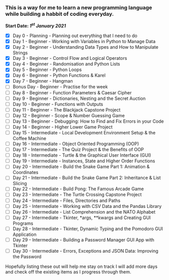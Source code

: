 ### This is a way for me to learn a new programming language while building a habbit of coding everyday.
**Start Date: *1<sup>st</sup> January 2021***
- [x] Day 0 - Planning - Planning out everything that I need to do
- [x] Day 1 - Beginner - Working with Variables in Python to Manage Data
- [x] Day 2 - Beginner - Understanding Data Types and How to Manipulate Strings
- [x] Day 3 - Beginner - Control Flow and Logical Operators
- [x] Day 4 - Beginner - Randomisation and Python Lists
- [x] Day 5 - Beginner - Python Loops
- [x] Day 6 - Beginner - Python Functions & Karel
- [x] Day 7 - Beginner - Hangman
- [ ] Bonus Day - Beginner - Practise for the week
- [ ] Day 8 - Beginner - Function Parameters & Caesar Cipher
- [ ] Day 9 - Beginner - Dictionaries, Nesting and the Secret Auction
- [ ] Day 10 - Beginner - Functions with Outputs
- [ ] Day 11 - Beginner - The Blackjack Capstone Project
- [ ] Day 12 - Beginner - Scope & Number Guessing Game
- [ ] Day 13 - Beginner - Debugging: How to Find and Fix Errors in your Code
- [ ] Day 14 - Beginner - Higher Lower Game Project
- [ ] Day 15 - Intermediate - Local Development Environment Setup & the Coffee Machine
- [ ] Day 16 - Intermediate - Object Oriented Programming (OOP)
- [ ] Day 17 - Intermediate - The Quiz Project & the Benefits of OOP
- [ ] Day 18 - Intermediate - Turtle & the Graphical User Interface (GUI)
- [ ] Day 19 - Intermediate - Instances, State and Higher Order Functions
- [ ] Day 20 - Intermediate - Build the Snake Game Part 1: Animation & Coordinates
- [ ] Day 21 - Intermediate - Build the Snake Game Part 2: Inheritance & List Slicing
- [ ] Day 22 - Intermediate - Build Pong: The Famous Arcade Game
- [ ] Day 23 - Intermediate - The Turtle Crossing Capstone Project
- [ ] Day 24 - Intermediate - Files, Directories and Paths
- [ ] Day 25 - Intermediate - Working with CSV Data and the Pandas Library
- [ ] Day 26 - Intermediate - List Comprehension and the NATO Alphabet
- [ ] Day 27 - Intermediate - Tkinter, *args, **kwargs and Creating GUI Programs
- [ ] Day 28 - Intermediate - Tkinter, Dynamic Typing and the Pomodoro GUI Application
- [ ] Day 29 - Intermediate - Building a Password Manager GUI App with Tkinter
- [ ] Day 30 - Intermediate - Errors, Exceptions and JSON Data: Improving the Password

Hopefully listing these out will help me stay on track I will add more days and check off the existing items as I progress through them.
